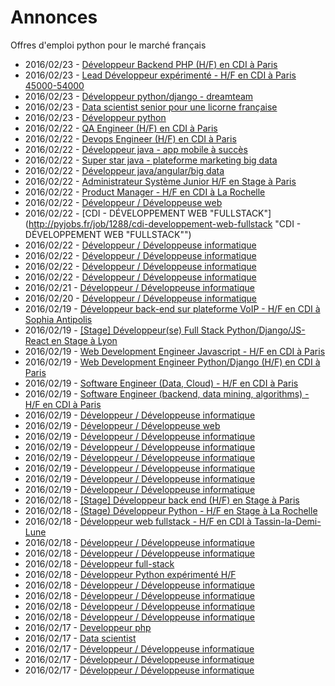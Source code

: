 # Annonces

Offres d'emploi python pour le marché français

* 2016/02/23 - [Développeur Backend PHP (H/F) en CDI à Paris](http://pyjobs.fr/job/1298/developpeur-backend-php-h-f-en-cdi-a-paris "Développeur Backend PHP (H/F) en CDI à Paris")
* 2016/02/23 - [Lead Développeur expérimenté - H/F en CDI à Paris 45000-54000](http://pyjobs.fr/job/1294/lead-developpeur-experimente-h-f-en-cdi-a-paris-45000-54000 "Lead Développeur expérimenté - H/F en CDI à Paris 45000-54000")
* 2016/02/23 - [Développeur python/django - dreamteam](http://pyjobs.fr/job/1291/developpeur-python-django-dreamteam "Développeur python/django - dreamteam")
* 2016/02/23 - [Data scientist senior pour une licorne française](http://pyjobs.fr/job/1293/data-scientist-senior-pour-une-licorne-francaise "Data scientist senior pour une licorne française")
* 2016/02/23 - [Développeur python](http://pyjobs.fr/job/1292/developpeur-python "Développeur python")
* 2016/02/22 - [QA Engineer (H/F) en CDI à Paris](http://pyjobs.fr/job/1290/qa-engineer-h-f-en-cdi-a-paris "QA Engineer (H/F) en CDI à Paris")
* 2016/02/22 - [Devops Engineer (H/F) en CDI à Paris](http://pyjobs.fr/job/1289/devops-engineer-h-f-en-cdi-a-paris "Devops Engineer (H/F) en CDI à Paris")
* 2016/02/22 - [Développeur java - app mobile à succès](http://pyjobs.fr/job/1284/developpeur-java-app-mobile-a-succes "Développeur java - app mobile à succès")
* 2016/02/22 - [Super star java - plateforme marketing big data](http://pyjobs.fr/job/1285/super-star-java-plateforme-marketing-big-data "Super star java - plateforme marketing big data")
* 2016/02/22 - [Développeur java/angular/big data](http://pyjobs.fr/job/1283/developpeur-java-angular-big-data "Développeur java/angular/big data")
* 2016/02/22 - [Administrateur Système Junior H/F en Stage à Paris](http://pyjobs.fr/job/1281/administrateur-systeme-junior-h-f-en-stage-a-paris "Administrateur Système Junior H/F en Stage à Paris")
* 2016/02/22 - [Product Manager - H/F en CDI à La Rochelle](http://pyjobs.fr/job/1280/product-manager-h-f-en-cdi-a-la-rochelle "Product Manager - H/F en CDI à La Rochelle")
* 2016/02/22 - [Développeur / Développeuse web](http://pyjobs.fr/job/1296/developpeur-developpeuse-web "Développeur / Développeuse web")
* 2016/02/22 - [CDI - DÉVELOPPEMENT WEB "FULLSTACK"](http://pyjobs.fr/job/1288/cdi-developpement-web-fullstack "CDI - DÉVELOPPEMENT WEB "FULLSTACK"")
* 2016/02/22 - [Développeur / Développeuse informatique](http://pyjobs.fr/job/1287/developpeur-developpeuse-informatique "Développeur / Développeuse informatique")
* 2016/02/22 - [Développeur / Développeuse informatique](http://pyjobs.fr/job/1282/developpeur-developpeuse-informatique "Développeur / Développeuse informatique")
* 2016/02/22 - [Développeur / Développeuse informatique](http://pyjobs.fr/job/1297/developpeur-developpeuse-informatique "Développeur / Développeuse informatique")
* 2016/02/22 - [Développeur / Développeuse informatique](http://pyjobs.fr/job/1286/developpeur-developpeuse-informatique "Développeur / Développeuse informatique")
* 2016/02/21 - [Développeur / Développeuse informatique](http://pyjobs.fr/job/1295/developpeur-developpeuse-informatique "Développeur / Développeuse informatique")
* 2016/02/20 - [Développeur / Développeuse informatique](http://pyjobs.fr/job/1279/developpeur-developpeuse-informatique "Développeur / Développeuse informatique")
* 2016/02/19 - [Développeur back-end sur plateforme VoIP - H/F en CDI à Sophia Antipolis](http://pyjobs.fr/job/1278/developpeur-back-end-sur-plateforme-voip-h-f-en-cdi-a-sophia-antipolis "Développeur back-end sur plateforme VoIP - H/F en CDI à Sophia Antipolis")
* 2016/02/19 - [[Stage] Développeur(se) Full Stack Python/Django/JS-React en Stage à Lyon](http://pyjobs.fr/job/1206/stage-developpeur-se-full-stack-python-django-js-react-en-stage-a-lyon "[Stage] Développeur(se) Full Stack Python/Django/JS-React en Stage à Lyon")
* 2016/02/19 - [Web Development Engineer Javascript - H/F en CDI à Paris](http://pyjobs.fr/job/1197/web-development-engineer-javascript-h-f-en-cdi-a-paris "Web Development Engineer Javascript - H/F en CDI à Paris")
* 2016/02/19 - [Web Development Engineer Python/Django (H/F) en CDI à Paris](http://pyjobs.fr/job/1194/web-development-engineer-python-django-h-f-en-cdi-a-paris "Web Development Engineer Python/Django (H/F) en CDI à Paris")
* 2016/02/19 - [Software Engineer (Data, Cloud) - H/F en CDI à Paris](http://pyjobs.fr/job/1196/software-engineer-data-cloud-h-f-en-cdi-a-paris "Software Engineer (Data, Cloud) - H/F en CDI à Paris")
* 2016/02/19 - [Software Engineer (backend, data mining, algorithms) - H/F en CDI à Paris](http://pyjobs.fr/job/1195/software-engineer-backend-data-mining-algorithms-h-f-en-cdi-a-paris "Software Engineer (backend, data mining, algorithms) - H/F en CDI à Paris")
* 2016/02/19 - [Développeur / Développeuse informatique](http://pyjobs.fr/job/1276/developpeur-developpeuse-informatique "Développeur / Développeuse informatique")
* 2016/02/19 - [Développeur / Développeuse web](http://pyjobs.fr/job/1273/developpeur-developpeuse-web "Développeur / Développeuse web")
* 2016/02/19 - [Développeur / Développeuse informatique](http://pyjobs.fr/job/1274/developpeur-developpeuse-informatique "Développeur / Développeuse informatique")
* 2016/02/19 - [Développeur / Développeuse informatique](http://pyjobs.fr/job/1253/developpeur-developpeuse-informatique "Développeur / Développeuse informatique")
* 2016/02/19 - [Développeur / Développeuse informatique](http://pyjobs.fr/job/1277/developpeur-developpeuse-informatique "Développeur / Développeuse informatique")
* 2016/02/19 - [Développeur / Développeuse informatique](http://pyjobs.fr/job/1275/developpeur-developpeuse-informatique "Développeur / Développeuse informatique")
* 2016/02/19 - [Développeur / Développeuse informatique](http://pyjobs.fr/job/1257/developpeur-developpeuse-informatique "Développeur / Développeuse informatique")
* 2016/02/19 - [Développeur / Développeuse informatique](http://pyjobs.fr/job/1255/developpeur-developpeuse-informatique "Développeur / Développeuse informatique")
* 2016/02/18 - [[Stage] Développeur back end (H/F) en Stage à Paris](http://pyjobs.fr/job/1128/stage-developpeur-back-end-h-f-en-stage-a-paris "[Stage] Développeur back end (H/F) en Stage à Paris")
* 2016/02/18 - [(Stage) Développeur Python - H/F en Stage à La Rochelle](http://pyjobs.fr/job/1127/stage-developpeur-python-h-f-en-stage-a-la-rochelle "(Stage) Développeur Python - H/F en Stage à La Rochelle")
* 2016/02/18 - [Développeur web fullstack - H/F en CDI à Tassin-la-Demi-Lune](http://pyjobs.fr/job/1126/developpeur-web-fullstack-h-f-en-cdi-a-tassin-la-demi-lune "Développeur web fullstack - H/F en CDI à Tassin-la-Demi-Lune")
* 2016/02/18 - [Développeur / Développeuse informatique](http://pyjobs.fr/job/1256/developpeur-developpeuse-informatique "Développeur / Développeuse informatique")
* 2016/02/18 - [Développeur / Développeuse informatique](http://pyjobs.fr/job/1262/developpeur-developpeuse-informatique "Développeur / Développeuse informatique")
* 2016/02/18 - [Développeur full-stack](http://pyjobs.fr/job/1200/developpeur-full-stack "Développeur full-stack")
* 2016/02/18 - [Développeur Python expérimenté H/F](http://pyjobs.fr/job/1205/developpeur-python-experimente-h-f "Développeur Python expérimenté H/F")
* 2016/02/18 - [Développeur / Développeuse informatique](http://pyjobs.fr/job/1260/developpeur-developpeuse-informatique "Développeur / Développeuse informatique")
* 2016/02/18 - [Développeur / Développeuse informatique](http://pyjobs.fr/job/1261/developpeur-developpeuse-informatique "Développeur / Développeuse informatique")
* 2016/02/18 - [Développeur / Développeuse informatique](http://pyjobs.fr/job/1254/developpeur-developpeuse-informatique "Développeur / Développeuse informatique")
* 2016/02/18 - [Développeur / Développeuse informatique](http://pyjobs.fr/job/1259/developpeur-developpeuse-informatique "Développeur / Développeuse informatique")
* 2016/02/17 - [Developpeur php](http://pyjobs.fr/job/1129/developpeur-php "Developpeur php")
* 2016/02/17 - [Data scientist](http://pyjobs.fr/job/1134/data-scientist "Data scientist")
* 2016/02/17 - [Développeur / Développeuse informatique](http://pyjobs.fr/job/1266/developpeur-developpeuse-informatique "Développeur / Développeuse informatique")
* 2016/02/17 - [Développeur / Développeuse informatique](http://pyjobs.fr/job/1264/developpeur-developpeuse-informatique "Développeur / Développeuse informatique")
* 2016/02/17 - [Développeur / Développeuse informatique](http://pyjobs.fr/job/1267/developpeur-developpeuse-informatique "Développeur / Développeuse informatique")

